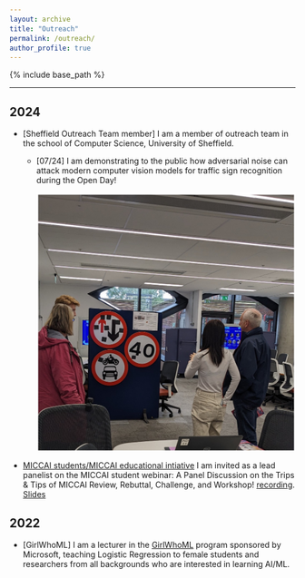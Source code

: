 ```yaml
---
layout: archive
title: "Outreach"
permalink: /outreach/
author_profile: true
---
```

{% include base_path %}

---

## 2024

- [Sheffield Outreach Team member] I am a member of outreach team in the school of Computer Science, University of Sheffield.
    - [07/24] I am demonstrating to the public how adversarial noise can attack modern computer vision models for traffic sign recognition during the Open Day!
        <p align="center"> 
        <img width="600" src="/images/20240712.jpg" />
        </p>

- [MICCAI students/MICCAI educational intiative](https://miccai-sb.github.io/index.html)  I am invited as a lead panelist on the MICCAI student webinar: A Panel Discussion on the Trips & Tips of MICCAI Review, Rebuttal, Challenge, and Workshop! [recording](https://youtube.com/playlist?list=PLc4GZu166CDWP3Al45qWGEYHsjDk3CJDq). [Slides](https://slideshare.net/slideshow/chen-cherise-chen-tips-and-tricks-for-miccai-review/267129348)


## 2022

- [GirlWhoML] I am a lecturer in the [GirlWhoML](https://girlswhoml.com/) program sponsored by Microsoft, teaching Logistic Regression to female students and researchers from all backgrounds who are interested in learning AI/ML.
